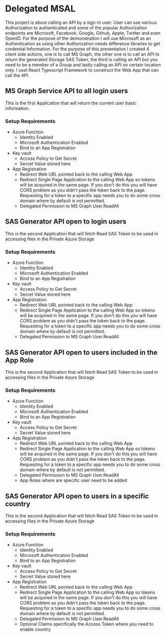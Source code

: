 # Delegated MSAL
This project is about calling an API by a sign-in user. User can use various Authorization to authenticated and some of the popular Authorization endpoints are Microsoft, Facebook, Google, Github, Apple, Twitter and even OpenID. For the purpose of the demonstration I will use Microsoft as an Authentication as using other Authorization needs difference libraries to get credential Information. For the purpose of this presentation I created 4 client side actions, one is to call MS Graph, the other one is to call an API to return the generated Storage SAS Token, the third is calling an API but you need to be a member of a Group and lastly calling an API on certain location only. I uset React Typescript Framework to construct the Web App that can call the API. 

## MS Graph Service API to all login users
This is the first Application that will return the current user basic information.

### Setup Requirements
- Azure Function
  * Identity Enabled
  * Microsoft Authentication Enabled
  * Bind to an App Registration
- Key vault
  * Access Policy to Get Secret
  * Secret Value stored here
- App Registration
  * Redirect Web URL pointed back to the calling Web App
  * Redirect Single Page Application to the calling Web App so tokens will be acquired in the same page. If you don't do this you will have CORS problem as you didn't pass the token back to the page. Requesting for a token to a specific app needs you to do some cross domain where by default is not permitted. 
  * Delegated Permission to MS Graph User.ReadAll

## SAS Generator API open to login users
This is the second Application that will fetch Read SAS Token to be used in accessing files in the Private Azure Storage

### Setup Requirements
- Azure Function
  * Identity Enabled
  * Microsoft Authentication Enabled
  * Bind to an App Registration
- Key vault
  * Access Policy to Get Secret
  * Secret Value stored here
- App Registration
  * Redirect Web URL pointed back to the calling Web App
  * Redirect Single Page Application to the calling Web App so tokens will be acquired in the same page. If you don't do this you will have CORS problem as you didn't pass the token back to the page. Requesting for a token to a specific app needs you to do some cross domain where by default is not permitted. 
  * Delegated Permission to MS Graph User.ReadAll

## SAS Generator API open to users included in the App Role
This is the second Application that will fetch Read SAS Token to be used in accessing files in the Private Azure Storage

### Setup Requirements
- Azure Function
  * Identity Enabled
  * Microsoft Authentication Enabled
  * Bind to an App Registration
- Key vault
  * Access Policy to Get Secret
  * Secret Value stored here
- App Registration
  * Redirect Web URL pointed back to the calling Web App
  * Redirect Single Page Application to the calling Web App so tokens will be acquired in the same page. If you don't do this you will have CORS problem as you didn't pass the token back to the page. Requesting for a token to a specific app needs you to do some cross domain where by default is not permitted. 
  * Delegated Permission to MS Graph User.ReadAll
  * App Roles where are specific user need to be added

## SAS Generator API open to users in a specific country
This is the second Application that will fetch Read SAS Token to be used in accessing files in the Private Azure Storage

### Setup Requirements
- Azure Function
  * Identity Enabled
  * Microsoft Authentication Enabled
  * Bind to an App Registration
- Key vault
  * Access Policy to Get Secret
  * Secret Value stored here
- App Registration
  * Redirect Web URL pointed back to the calling Web App
  * Redirect Single Page Application to the calling Web App so tokens will be acquired in the same page. If you don't do this you will have CORS problem as you didn't pass the token back to the page. Requesting for a token to a specific app needs you to do some cross domain where by default is not permitted. 
  * Delegated Permission to MS Graph User.ReadAll
  * Optional Claims specifically the Access Token where you need to enable country

